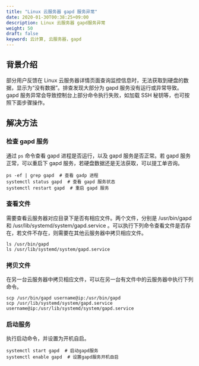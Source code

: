 ```yaml
---
title: "Linux 云服务器 gapd 服务异常"
date: 2020-01-30T00:38:25+09:00
description: Linux 云服务器 gapd服务异常
weight: 50
draft: false
keyword: 云计算, 云服务器，gapd
---
```

## 背景介绍

部分用户反馈在 Linux 云服务器详情页面查询监控信息时，无法获取到硬盘的数据，显示为“没有数据”。排查发现大部分为 gapd 服务没有运行或异常导致。gapd 服务异常会导致控制台上部分命令执行失败，如加载 SSH 秘钥等，也可按照下面步骤操作。

## 解决方法

### 检查 gapd 服务

通过 `ps` 命令查看 gapd 进程是否运行，以及 gapd 服务是否正常。若 gapd 服务正常，可以重启下 gapd 服务，若硬盘数据还是无法获取，可以提工单咨询。

```shell
ps -ef | grep gapd  # 查看 gadp 进程
systemctl status gapd  # 查看 gapd 服务状态
systemctl restart gapd  # 重启 gapd 服务
```

### 查看文件

需要查看云服务器对应目录下是否有相应文件。两个文件，分别是 /usr/bin/gapd 和 /usr/lib/systemd/system/gapd.service 。可以执行下列命令查看文件是否存在，若文件不存在，则需要在其他云服务器中拷贝相应文件。

```shell
ls /usr/bin/gapd
ls /usr/lib/systemd/system/gapd.service
```

### 拷贝文件

在另一台云服务器中拷贝相应文件，可以在另一台有文件中的云服务器中执行下列命令。

```shell
scp /usr/bin/gapd username@ip:/usr/bin/gapd
scp /usr/lib/systemd/system/gapd.service username@ip:/usr/lib/systemd/system/gapd.service
```

### 启动服务

执行启动命令，并设置为开机自启。

```shell
systemctl start gapd  # 启动gapd服务
systemctl enable gapd  # 设置gapd服务开机自启
```

